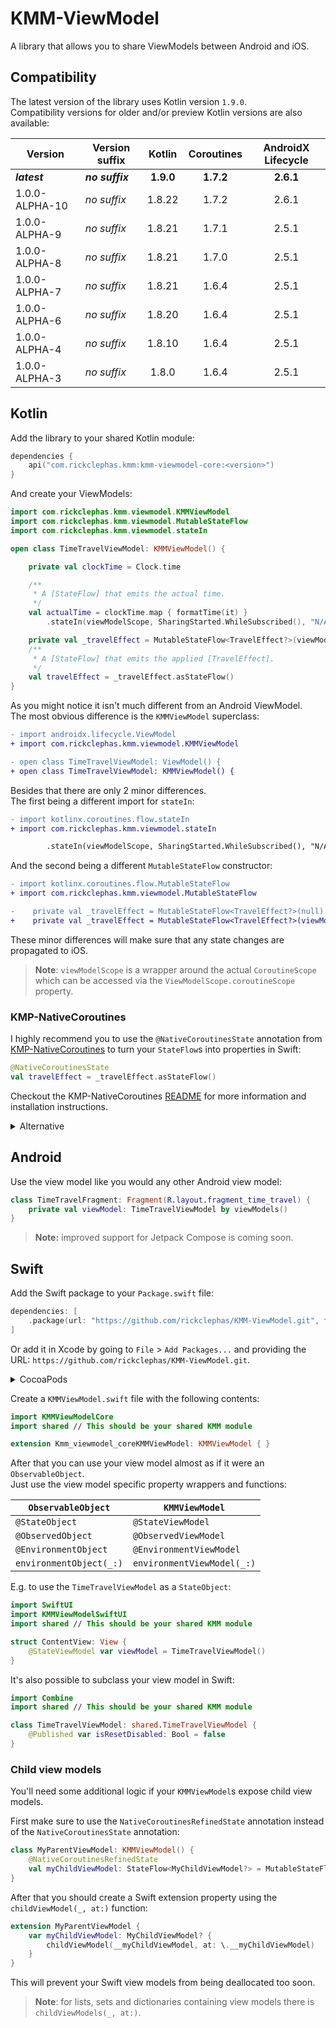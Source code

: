# KMM-ViewModel

A library that allows you to share ViewModels between Android and iOS.

## Compatibility

The latest version of the library uses Kotlin version `1.9.0`.  
Compatibility versions for older and/or preview Kotlin versions are also available:

| Version        | Version suffix     |  Kotlin   | Coroutines | AndroidX Lifecycle |
|----------------|--------------------|:---------:|:----------:|:------------------:|
| **_latest_**   | **_no suffix_**    | **1.9.0** | **1.7.2**  |     **2.6.1**      |
| 1.0.0-ALPHA-10 | _no suffix_        |  1.8.22   |   1.7.2    |       2.6.1        |
| 1.0.0-ALPHA-9  | _no suffix_        |  1.8.21   |   1.7.1    |       2.5.1        |
| 1.0.0-ALPHA-8  | _no suffix_        |  1.8.21   |   1.7.0    |       2.5.1        |
| 1.0.0-ALPHA-7  | _no suffix_        |  1.8.21   |   1.6.4    |       2.5.1        |
| 1.0.0-ALPHA-6  | _no suffix_        |  1.8.20   |   1.6.4    |       2.5.1        |
| 1.0.0-ALPHA-4  | _no suffix_        |  1.8.10   |   1.6.4    |       2.5.1        |
| 1.0.0-ALPHA-3  | _no suffix_        |   1.8.0   |   1.6.4    |       2.5.1        |

## Kotlin

Add the library to your shared Kotlin module:
```kotlin
dependencies {
    api("com.rickclephas.kmm:kmm-viewmodel-core:<version>")
}
```

And create your ViewModels:
```kotlin
import com.rickclephas.kmm.viewmodel.KMMViewModel
import com.rickclephas.kmm.viewmodel.MutableStateFlow
import com.rickclephas.kmm.viewmodel.stateIn

open class TimeTravelViewModel: KMMViewModel() {

    private val clockTime = Clock.time

    /**
     * A [StateFlow] that emits the actual time.
     */
    val actualTime = clockTime.map { formatTime(it) }
        .stateIn(viewModelScope, SharingStarted.WhileSubscribed(), "N/A")

    private val _travelEffect = MutableStateFlow<TravelEffect?>(viewModelScope, null)
    /**
     * A [StateFlow] that emits the applied [TravelEffect].
     */
    val travelEffect = _travelEffect.asStateFlow()
}
```

As you might notice it isn't much different from an Android ViewModel.  
The most obvious difference is the `KMMViewModel` superclass:

```diff
- import androidx.lifecycle.ViewModel
+ import com.rickclephas.kmm.viewmodel.KMMViewModel

- open class TimeTravelViewModel: ViewModel() {
+ open class TimeTravelViewModel: KMMViewModel() {
```

Besides that there are only 2 minor differences.  
The first being a different import for `stateIn`:

```diff
- import kotlinx.coroutines.flow.stateIn
+ import com.rickclephas.kmm.viewmodel.stateIn

        .stateIn(viewModelScope, SharingStarted.WhileSubscribed(), "N/A")
```

And the second being a different `MutableStateFlow` constructor:

```diff
- import kotlinx.coroutines.flow.MutableStateFlow
+ import com.rickclephas.kmm.viewmodel.MutableStateFlow

-    private val _travelEffect = MutableStateFlow<TravelEffect?>(null)
+    private val _travelEffect = MutableStateFlow<TravelEffect?>(viewModelScope, null)
```

These minor differences will make sure that any state changes are propagated to iOS.  

> **Note**: `viewModelScope` is a wrapper around the actual `CoroutineScope` which can be accessed 
> via the `ViewModelScope.coroutineScope` property.

### KMP-NativeCoroutines

I highly recommend you to use the `@NativeCoroutinesState` annotation from
[KMP-NativeCoroutines](https://github.com/rickclephas/KMP-NativeCoroutines)
to turn your `StateFlow`s into properties in Swift:

```kotlin
@NativeCoroutinesState
val travelEffect = _travelEffect.asStateFlow()
```

Checkout the KMP-NativeCoroutines [README](https://github.com/rickclephas/KMP-NativeCoroutines/blob/master/README.md)
for more information and installation instructions.

<details><summary>Alternative</summary>
<p>

Alternatively you can create extension properties in your iOS source-set yourself:
```kotlin
val TimeTravelViewModel.travelEffectValue: TravelEffect?
    get() = travelEffect.value
```
</p>
</details>

## Android

Use the view model like you would any other Android view model:
```kotlin
class TimeTravelFragment: Fragment(R.layout.fragment_time_travel) {
    private val viewModel: TimeTravelViewModel by viewModels()
}
```

> **Note:** improved support for Jetpack Compose is coming soon.

## Swift

Add the Swift package to your `Package.swift` file:
```swift
dependencies: [
    .package(url: "https://github.com/rickclephas/KMM-ViewModel.git", from: "<version>")
]
```

Or add it in Xcode by going to `File` > `Add Packages...` and providing the URL:
`https://github.com/rickclephas/KMM-ViewModel.git`.

<details><summary>CocoaPods</summary>
<p>

If you like you can also use CocoaPods instead of SPM:
```ruby
pod 'KMMViewModelSwiftUI', '<version>'
```
</p>
</details>

Create a `KMMViewModel.swift` file with the following contents:
```swift
import KMMViewModelCore
import shared // This should be your shared KMM module

extension Kmm_viewmodel_coreKMMViewModel: KMMViewModel { }
```

After that you can use your view model almost as if it were an `ObservableObject`.   
Just use the view model specific property wrappers and functions:

| `ObservableObject`      | `KMMViewModel`             |
|-------------------------|----------------------------|
| `@StateObject`          | `@StateViewModel`          |
| `@ObservedObject`       | `@ObservedViewModel`       |
| `@EnvironmentObject`    | `@EnvironmentViewModel`    |
| `environmentObject(_:)` | `environmentViewModel(_:)` |

E.g. to use the `TimeTravelViewModel` as a `StateObject`:
```swift
import SwiftUI
import KMMViewModelSwiftUI
import shared // This should be your shared KMM module

struct ContentView: View {
    @StateViewModel var viewModel = TimeTravelViewModel()
}
```

It's also possible to subclass your view model in Swift:
```swift
import Combine
import shared // This should be your shared KMM module

class TimeTravelViewModel: shared.TimeTravelViewModel {
    @Published var isResetDisabled: Bool = false
}
```

### Child view models

You'll need some additional logic if your `KMMViewModel`s expose child view models.

First make sure to use the `NativeCoroutinesRefinedState` annotation instead of the `NativeCoroutinesState` annotation:
```kotlin
class MyParentViewModel: KMMViewModel() {
    @NativeCoroutinesRefinedState
    val myChildViewModel: StateFlow<MyChildViewModel?> = MutableStateFlow(null)
}
```

After that you should create a Swift extension property using the `childViewModel(_, at:)` function: 
```swift
extension MyParentViewModel {
    var myChildViewModel: MyChildViewModel? {
        childViewModel(__myChildViewModel, at: \.__myChildViewModel)
    }
}
```

This will prevent your Swift view models from being deallocated too soon. 

> **Note**: for lists, sets and dictionaries containing view models there is `childViewModels(_, at:)`.
